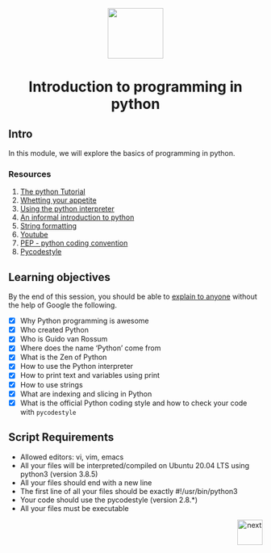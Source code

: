 <p align="center"><img src="https://cdn.svgporn.com/logos/python.svg" width="110px" height="100px"></p>

<h1 align="center">Introduction to programming in python
</h1>

## Intro 
In this module, we  will explore the basics of programming in python.

### Resources
1. [The python Tutorial](https://docs.python.org/3/tutorial/index.html)
2. [Whetting your appetite](https://docs.python.org/3/tutorial/appetite.html)
3. [Using the python interpreter](https://docs.python.org/3/tutorial/interpreter.html)
4. [An informal introduction to python](https://docs.python.org/3/tutorial/introduction.html)
5. [String formatting](https://realpython.com/python-f-strings/)
6. [Youtube](https://www.youtube.com/playlist?list=PLGLfVvz_LVvTn3cK5e6LjhgGiSeVlIRwt)
7. [PEP - python coding convention](https://peps.python.org/pep-0008/)
8. [Pycodestyle](https://pypi.org/project/pycodestyle/)

## Learning objectives 
By the end of this session, you should be able to [explain to anyone](https://fs.blog/feynman-learning-technique/) without the help of Google the following.

* [X] Why Python programming is awesome
* [X] Who created Python
* [X] Who is Guido van Rossum
* [X] Where does the name ‘Python’ come from
* [X] What is the Zen of Python
* [X] How to use the Python interpreter
* [X] How to print text and variables using print
* [X] How to use strings 
* [X] What are indexing and slicing in Python
* [X] What is the official Python coding style and how to check your code with ```pycodestyle```

## Script Requirements 
* Allowed editors: vi, vim, emacs
* All your files will be interpreted/compiled on Ubuntu 20.04 LTS using python3 (version 3.8.5)
* All your files should end with a new line
* The first line of all your files should be exactly #!/usr/bin/python3
* Your code should use the pycodestyle (version 2.8.*)
* All your files must be executable


<p align="right"><a href="../0x01-python-if_else_loops_functions"><img src="https://www.svgrepo.com/show/326975/chevron-forward-circle-sharp.svg" alt="next" width="50px"></a></p>


